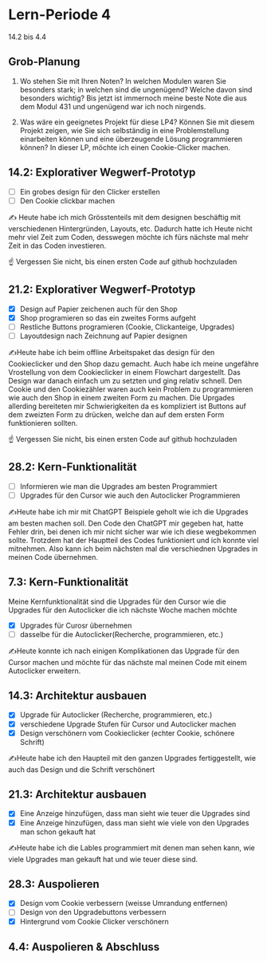 # Lern-Periode 4

14.2 bis 4.4

## Grob-Planung

1. Wo stehen Sie mit Ihren Noten? In welchen Modulen waren Sie besonders stark; in welchen sind die ungenügend? Welche davon sind besonders wichtig?
Bis jetzt ist immernoch meine beste Note die aus dem Modul 431 und ungenügend war ich noch nirgends.

2. Was wäre ein geeignetes Projekt für diese LP4? Können Sie mit diesem Projekt zeigen, wie Sie sich selbständig in eine Problemstellung einarbeiten können und eine überzeugende Lösung programmieren können?
In dieser LP, möchte ich einen Cookie-Clicker machen.
## 14.2: Explorativer Wegwerf-Prototyp

- [ ] Ein grobes design für den Clicker erstellen
- [ ] Den Cookie clickbar machen

✍️ Heute habe ich mich Grösstenteils mit dem designen beschäftig mit verschiedenen Hintergründen, Layouts, etc. Dadurch hatte ich Heute nicht mehr viel Zeit zum Coden, desswegen möchte ich fürs nächste mal mehr Zeit in das Coden investieren.

☝️ Vergessen Sie nicht, bis einen ersten Code auf github hochzuladen

## 21.2: Explorativer Wegwerf-Prototyp

- [x] Design auf Papier zeichenen auch für den Shop
- [x] Shop programieren so das ein zweites Forms aufgeht
- [ ] Restliche Buttons programieren (Cookie, Clickanteige, Upgrades)
- [ ] Layoutdesign nach Zeichnung auf Papier designen

✍️Heute habe ich beim offline Arbeitspaket das design für den Cookieclicker und den Shop dazu gemacht. Auch habe ich meine ungefähre Vrostellung von dem Cookieclicker in einem Flowchart dargestellt. Das Design war danach einfach um zu setzten und ging relativ schnell. Den Cookie und den Cookiezähler waren auch kein Problem zu programmieren wie auch den Shop in einem zweiten Form zu machen. Die Uprgades allerding bereiteten mir Schwierigkeiten da es kompliziert ist Buttons auf dem zweizten Form zu drücken, welche dan auf dem ersten Form funktionieren sollten.

☝️ Vergessen Sie nicht, bis einen ersten Code auf github hochzuladen

## 28.2: Kern-Funktionalität
- [ ] Informieren wie man die Upgrades am besten Programmiert
- [ ] Upgrades für den Cursor wie auch den Autoclicker Programmieren

✍️Heute habe ich mir mit ChatGPT Beispiele geholt wie ich die Upgrades am besten machen soll. Den Code den ChatGPT mir gegeben hat, hatte Fehler drin, bei denen ich mir nicht sicher war wie ich diese wegbekommen sollte. Trotzdem hat der Hauptteil des Codes funktioniert und ich konnte viel mitnehmen. Also kann ich beim nächsten mal die verschiednen Upgrades in meinen Code übernehmen.

## 7.3: Kern-Funktionalität
Meine Kernfunktionalität sind die Upgrades für den Cursor wie die Upgrades für den Autoclicker die ich nächste Woche machen möchte
- [x] Upgrades für Curosr übernehmen
- [ ] dasselbe für die Autoclicker(Recherche, programmieren, etc.)
      
✍️Heute konnte ich nach einigen Komplikationen das Upgrade für den Cursor machen und möchte für das nächste mal meinen Code mit einem Autoclicker erweitern.


## 14.3: Architektur ausbauen
- [x] Upgrade für Autoclicker (Recherche, programmieren, etc.)
- [x] verschiedene Upgrade Stufen für Cursor und Autoclicker machen
- [x] Design verschönern vom Cookieclicker (echter Cookie, schönere Schrift)
      
✍️Heute habe ich den Haupteil mit den ganzen Upgrades fertiggestellt, wie auch das Design und die Schrift verschönert

## 21.3: Architektur ausbauen
- [x] Eine Anzeige hinzufügen, dass man sieht wie teuer die Upgrades sind
- [x] Eine Anzeige hinzufügen, dass man sieht wie viele von den Upgrades man schon gekauft hat

✍️Heute habe ich die Lables programmiert mit denen man sehen kann, wie viele Upgrades man gekauft hat und wie teuer diese sind.

## 28.3: Auspolieren
- [x] Design vom Cookie verbessern (weisse Umrandung entfernen)
- [ ] Design von den Upgradebuttons verbessern
- [x] Hintergrund vom Cookie Clicker verschönern

## 4.4: Auspolieren & Abschluss

